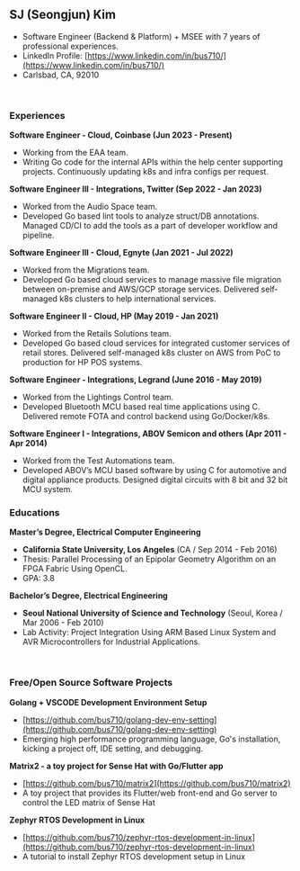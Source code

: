 ## SJ (Seongjun) Kim 
- Software Engineer (Backend & Platform) + MSEE with 7 years of professional experiences.
- LinkedIn Profile: [https://www.linkedin.com/in/bus710/](https://www.linkedin.com/in/bus710/)
- Carlsbad, CA, 92010

<br/>

### Experiences

**Software Engineer - Cloud, Coinbase (Jun 2023 - Present)**
- Working from the EAA team.
- Writing Go code for the internal APIs within the help center supporting projects. Continuously updating k8s and infra configs per request.

**Software Engineer III - Integrations, Twitter (Sep 2022 - Jan 2023)**
- Worked from the Audio Space team.
- Developed Go based lint tools to analyze struct/DB annotations. Managed CD/CI to add the tools as a part of developer workflow and pipeline.
 
**Software Engineer III - Cloud, Egnyte (Jan 2021 - Jul 2022)**
- Worked from the Migrations team. 
- Developed Go based cloud services to manage massive file migration between on-premise and AWS/GCP storage services. Delivered self-managed k8s clusters to help international services.

**Software Engineer II - Cloud, HP (May 2019 - Jan 2021)**
- Worked from the Retails Solutions team. 
- Developed Go based cloud services for integrated customer services of retail stores. Delivered self-managed k8s cluster on AWS from PoC to production for HP POS systems.

**Software Engineer - Integrations, Legrand (June 2016 - May 2019)**
- Worked from the Lightings Control team. 
- Developed Bluetooth MCU based real time applications using C. Delivered remote FOTA and control backend using Go/Docker/k8s. 

**Software Engineer I - Integrations, ABOV Semicon and others (Apr 2011 - Apr 2014)**
- Worked from the Test Automations team. 
- Developed ABOV’s MCU based software by using C for automotive and digital appliance products. Designed digital circuits with 8 bit and 32 bit MCU system. 
 
<div style="page-break-after: always;"></div>

### Educations

**Master’s Degree, Electrical Computer Engineering**
- **California State University, Los Angeles** (CA / Sep 2014 - Feb 2016)
- Thesis: Parallel Processing of an Epipolar Geometry Algorithm on an FPGA Fabric Using OpenCL.
- GPA: 3.8

**Bachelor’s Degree, Electrical Engineering**
- **Seoul National University of Science and Technology** (Seoul, Korea / Mar 2006 - Feb 2010)
- Lab Activity: Project Integration Using ARM Based Linux System and AVR Microcontrollers for Industrial Applications.

<br/>

### Free/Open Source Software Projects

**Golang + VSCODE Development Environment Setup**
- [https://github.com/bus710/golang-dev-env-setting](https://github.com/bus710/golang-dev-env-setting)
- Emerging high performance programming language, Go's installation, kicking a project off, IDE setting, and debugging.
 
**Matrix2 - a toy project for Sense Hat with Go/Flutter app**
- [https://github.com/bus710/matrix2](https://github.com/bus710/matrix2)
- A toy project that provides its Flutter/web front-end and Go server to control the LED matrix of Sense Hat

**Zephyr RTOS Development in Linux**
- [https://github.com/bus710/zephyr-rtos-development-in-linux](https://github.com/bus710/zephyr-rtos-development-in-linux)
- A tutorial to install Zephyr RTOS development setup in Linux